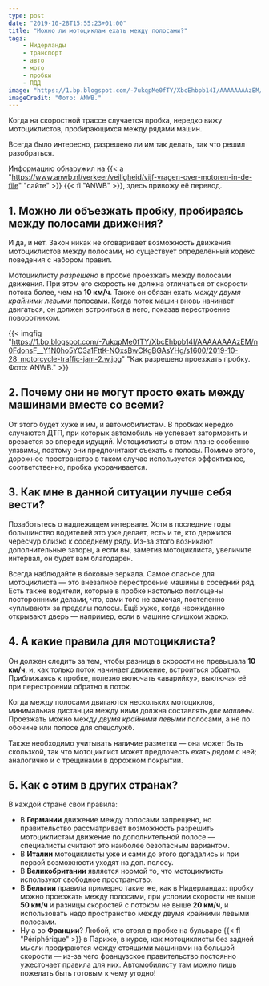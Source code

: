 ```yaml
---
type: post
date: "2019-10-28T15:55:23+01:00"
title: "Можно ли мотоциклам ехать между полосами?"
tags:
    - Нидерланды
    - транспорт
    - авто
    - мото
    - пробки
    - ПДД
image: "https://1.bp.blogspot.com/-7ukqpMe0fTY/XbcEhbpb14I/AAAAAAAAzEM/n0FdonsF__Y1N0ho5YC3a1FttK-NOxsBwCKgBGAsYHg/s1600/2019-10-28_motorcycle-traffic-jam-2.w.jpg"
imageCredit: "Фото: ANWB."
---
```


Когда на скоростной трассе случается пробка, нередко вижу мотоциклистов, пробирающихся между рядами машин.

Всегда было интересно, разрешено ли им так делать, так что решил разобраться.

<!--more-->

Информацию обнаружил на {{< a "https://www.anwb.nl/verkeer/veiligheid/vijf-vragen-over-motoren-in-de-file" "сайте" >}} {{< fl "ANWB" >}}, здесь привожу её перевод.

## 1. Можно ли объезжать пробку, пробираясь между полосами движения?

И да, и нет. Закон никак не оговаривает возможность движения мотоциклистов между полосами, но существует определённый кодекс поведения с набором правил.

Мотоциклисту *разрешено* в пробке проезжать между полосами движения. При этом его скорость не должна отличаться от скорости потока более, чем на **10 км/ч**. Также он обязан ехать *между двумя крайними левыми* полосами. Когда поток машин вновь начинает двигаться, он должен встроиться в него, показав перестроение поворотником.

{{< imgfig "https://1.bp.blogspot.com/-7ukqpMe0fTY/XbcEhbpb14I/AAAAAAAAzEM/n0FdonsF__Y1N0ho5YC3a1FttK-NOxsBwCKgBGAsYHg/s1600/2019-10-28_motorcycle-traffic-jam-2.w.jpg" "Как разрешено проезжать пробку. Фото: ANWB." >}}

## 2. Почему они не могут просто ехать между машинами вместе со всеми?

От этого будет хуже и им, и автомобилистам. В пробках нередко случаются ДТП, при которых автомобиль не успевает затормозить и врезается во впереди идущий. Мотоциклисты в этом плане особенно уязвимы, поэтому они предпочитают съехать с полосы. Помимо этого, дорожное пространство в таком случае используется эффективнее, соответственно, пробка укорачивается.

## 3. Как мне в данной ситуации лучше себя вести?

Позаботьтесь о надлежащем интервале. Хотя в последние годы большинство водителей это уже делает, есть и те, кто держится чересчур близко к соседнему ряду. Из-за этого возникают дополнительные заторы, а если вы, заметив мотоциклиста, увеличите интервал, он будет вам благодарен.

Всегда наблюдайте в боковые зеркала. Самое опасное для мотоциклиста — это внезапное перестроение машины в соседний ряд. Есть также водители, которые в пробке настолько поглощены посторонними делами, что, сами того не замечая, постепенно «уплывают» за пределы полосы. Ещё хуже, когда неожиданно открывают дверь — например, если в машине слишком жарко.

## 4. А какие правила для мотоциклиста?

Он должен следить за тем, чтобы разница в скорости не превышала **10 км/ч**, и, как только поток начинает движение, встроиться обратно. Приближаясь к пробке, полезно включать «аварийку», выключая её при перестроении обратно в поток.

Когда между полосами двигаются нескольких мотоциклов, минимальная дистанция между ними должна составлять *две машины*. Проезжать можно между *двумя крайними левыми* полосами, а не по обочине или полосе для спецслужб.

Также необходимо учитывать наличие разметки — она может быть скользкой, так что мотоциклист может предпочесть ехать *рядом* с ней; аналогично и с трещинами в дорожном покрытии.

## 5. Как с этим в других странах?

В каждой стране свои правила:

* В **Германии** движение между полосами запрещено, но правительство рассматривает возможность разрешить мотоциклистам движение по дополнительной полосе — специалисты считают это наиболее безопасным вариантом.
* В **Италии** мотоциклисты уже и сами до этого догадались и при первой возможности уходят на доп. полосу.
* В **Великобритании** является нормой то, что мотоциклисты используют свободное пространство.
* В **Бельгии** правила примерно такие же, как в Нидерландах: пробку можно проезжать между полосами, при условии скорости не выше **50 км/ч** и разницы скоростей с потоком не выше **20 км/ч**, и использовать надо пространство между двумя крайними левыми полосами.
* Ну а во **Франции**? Любой, кто стоял в пробке на бульваре {{< fl "Périphérique" >}} в Париже, в курсе, как мотоциклисты без задней мысли продираются между стоящими машинами на большой скорости — из-за чего французское правительство постоянно ужесточает правила для них. Автомобилисту там можно лишь пожелать быть готовым к чему угодно!

